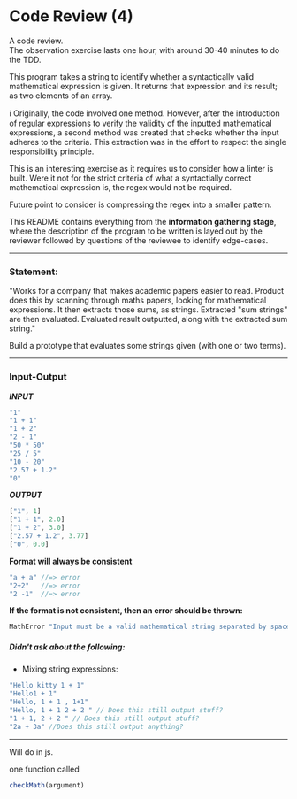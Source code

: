 # Code Review (4)

A code review.<br>
The observation exercise lasts one hour,
with around 30-40 minutes to do the TDD.

This program takes a string to identify whether a syntactically valid mathematical expression
is given. It returns that expression and its result; as two elements of an
array.

:information_source:
Originally, the code involved one method. However, after the
introduction of regular expressions to verify the validity of the
inputted mathematical expressions, a second method was created
that checks whether the input adheres to the criteria.
This extraction was in the effort to respect the single responsibility principle.

This is an interesting exercise as it requires us to consider how a
linter is built. Were it not for the strict criteria of what a
syntactially correct mathematical expression is, the regex would not be
required.

Future point to consider is compressing the regex into a smaller
pattern.

This README contains everything from the **information gathering stage**,
where the description of the program to be written is layed out by the
reviewer followed by questions of the reviewee to identify edge-cases.

---
### Statement:

"Works for a company that makes academic papers easier to read.
Product does this by scanning through maths papers,
looking for mathematical expressions.
It then extracts those sums, as strings.
Extracted "sum strings" are then evaluated.
Evaluated result outputted,
along with the extracted sum string."

Build a prototype that evaluates some strings given (with one or two terms).

---
### Input-Output


**_INPUT_**
```js
"1"
"1 + 1"
"1 + 2"
"2 - 1"
"50 * 50"
"25 / 5"
"10 - 20"
"2.57 + 1.2"
"0"
```

**_OUTPUT_**
```js
["1", 1]
["1 + 1", 2.0]
["1 + 2", 3.0]
["2.57 + 1.2", 3.77]
["0", 0.0]
```


**Format will always be consistent**
```js
"a + a" //=> error
"2+2"   //=> error
"2 -1"  //=> error
```
**If the format is not consistent, then an error should be thrown:**

```js
MathError "Input must be a valid mathematical string separated by spaces"
```

##### Didn't ask about the following:

* Mixing string expressions:

```js
"Hello kitty 1 + 1"
"Hello1 + 1"
"Hello, 1 + 1 , 1+1"
"Hello, 1 + 1 2 + 2 " // Does this still output stuff?
"1 + 1, 2 + 2 " // Does this still output stuff?
"2a + 3a" //Does this still output anything?
```

---

Will do in js.

one function
called
```js
checkMath(argument)
```

